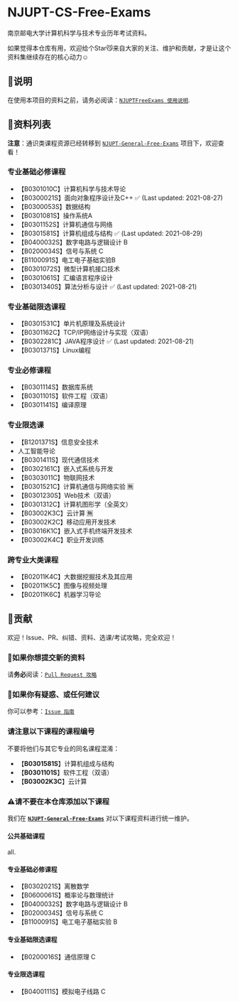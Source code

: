 # NJUPT-CS-Free-Exams

南京邮电大学计算机科学与技术专业历年考试资料。

如果觉得本仓库有用，欢迎给个Star😼来自大家的关注、维护和贡献，才是让这个资料集继续存在的核心动力☺️

## 📍说明

在使用本项目的资料之前，请务必阅读：[`NJUPTFreeExams 使用说明`](https://njuptfreeexams.github.io/UserGuide.html).

## 📃资料列表

**注意**：通识类课程资源已经转移到 [`NJUPT-General-Free-Exams`](https://github.com/NJUPTFreeExams/NJUPT-General-Free-Exams) 项目下，欢迎查看！

### 专业基础必修课程

- 【B0301010C】计算机科学与技术导论
- 【B0300021S】面向对象程序设计及C++ ✅ (Last updated: 2021-08-27)
- 【B0300053S】数据结构
- 【B0301081S】操作系统A
- 【B0301152S】计算机通信与网络
- 【B0301581S】计算机组成与结构 ✅ (Last updated: 2021-08-29)
- 【B0400032S】数字电路与逻辑设计 B
- 【B0200034S】信号与系统 C
- 【B1100091S】电工电子基础实验B
- 【B0301072S】微型计算机接口技术
- 【B0301061S】汇编语言程序设计
- 【B0301340S】算法分析与设计 ✅ (Last updated: 2021-08-21)

### 专业基础限选课程

- 【B0301531C】单片机原理及系统设计
- 【B0301162C】TCP/IP网络设计与实现（双语）
- 【B0302281C】JAVA程序设计 ✅ (Last updated: 2021-08-21)
- 【B0301371S】Linux编程

### 专业必修课程

- 【B0301114S】数据库系统
- 【B0301101S】软件工程（双语）
- 【B0301141S】编译原理

### 专业限选课

- 【B1201371S】信息安全技术
- 人工智能导论
- 【B0301411S】现代通信技术
- 【B0302161C】嵌入式系统与开发
- 【B0303011C】物联网技术
- 【B0301521C】计算机通信与网络实验 🈚
- 【B0301230S】Web技术（双语）
- 【B0301312C】计算机图形学（全英文）
- 【B03002K3C】云计算 🈚
- 【B03002K2C】移动应用开发技术
- 【B03016K1C】嵌入式手机终端开发技术
- 【B03002K4C】职业开发训练

### 跨专业大类课程

- 【B02011K4C】大数据挖掘技术及其应用
- 【B02011K5C】图像与视频处理
- 【B02011K6C】机器学习导论

## 🥇贡献

欢迎！Issue、PR、纠错、资料、选课/考试攻略，完全欢迎！

### 📌如果你想提交新的资料

请**务必**阅读：[`Pull Request 攻略`](https://njuptfreeexams.github.io/UploadGuide.html)

### 📌如果你有疑惑、或任何建议

你可以参考：[`Issue 指南`](https://njuptfreeexams.github.io/IssueGuide.html)

### 请注意以下课程的课程编号

不要将他们与其它专业的同名课程混淆：

- 【**B0301581S**】计算机组成与结构
- 【**B0301101S**】软件工程（双语）
- 【**B03002K3C**】云计算

### ⚠请不要在本仓库添加以下课程

我们在 **[`NJUPT-General-Free-Exams`](https://github.com/NJUPTFreeExams/NJUPT-General-Free-Exams)** 对以下课程资料进行统一维护。

#### 公共基础课程

all.

#### 专业基础必修课程

- 【B0302021S】离散数学
- 【B0600061S】概率论与数理统计
- 【B0400032S】数字电路与逻辑设计 B
- 【B0200034S】信号与系统 C
- 【B1100091S】电工电子基础实验 B

#### 专业基础限选课程

- 【B0200016S】通信原理 C

#### 专业限选课程

- 【B0400111S】模拟电子线路 C
